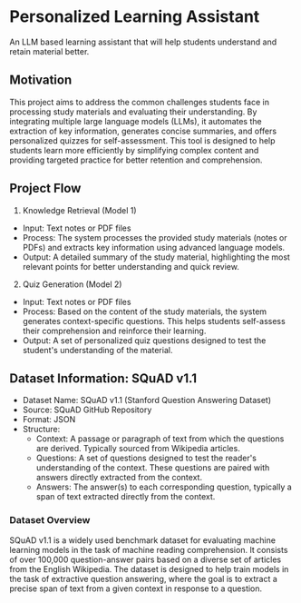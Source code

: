 # Personalized Learning Assistant

An LLM based learning assistant that will help students understand and retain material better.

## Motivation

This project aims to address the common challenges students face in processing study materials and evaluating their understanding. By integrating multiple large language models (LLMs), it automates the extraction of key information, generates concise summaries, and offers personalized quizzes for self-assessment. This tool is designed to help students learn more efficiently by simplifying complex content and providing targeted practice for better retention and comprehension.

## Project Flow

1. Knowledge Retrieval (Model 1)

* Input: Text notes or PDF files
* Process: The system processes the provided study materials (notes or PDFs) and extracts key information using advanced language models.
* Output: A detailed summary of the study material, highlighting the most relevant points for better understanding and quick review.

2. Quiz Generation (Model 2)

* Input: Text notes or PDF files
* Process: Based on the content of the study materials, the system generates context-specific questions. This helps students self-assess their comprehension and reinforce their learning.
* Output: A set of personalized quiz questions designed to test the student's understanding of the material.

## Dataset Information: SQuAD v1.1

* Dataset Name: SQuAD v1.1 (Stanford Question Answering Dataset)
* Source: SQuAD GitHub Repository
* Format: JSON
* Structure:
  * Context: A passage or paragraph of text from which the questions are derived. Typically sourced from Wikipedia articles.
  * Questions: A set of questions designed to test the reader's understanding of the context. These questions are paired with answers directly extracted from the context.
  * Answers: The answer(s) to each corresponding question, typically a span of text extracted directly from the context.

### Dataset Overview

SQuAD v1.1 is a widely used benchmark dataset for evaluating machine learning models in the task of machine reading comprehension. It consists of over 100,000 question-answer pairs based on a diverse set of articles from the English Wikipedia. The dataset is designed to help train models in the task of extractive question answering, where the goal is to extract a precise span of text from a given context in response to a question.
